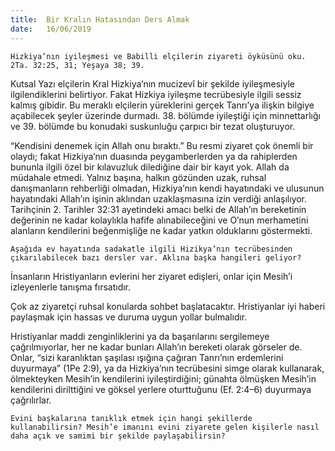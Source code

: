 ```yaml
---
title:  Bir Kralın Hatasından Ders Almak
date:   16/06/2019
---
```


`Hizkiya’nın iyileşmesi ve Babilli elçilerin ziyareti öyküsünü oku. 2Ta. 32:25, 31; Yeşaya 38; 39.`

Kutsal Yazı elçilerin Kral Hizkiya’nın mucizevî bir şekilde iyileşmesiyle ilgilendiklerini belirtiyor. Fakat Hizkiya iyileşme tecrübesiyle ilgili sessiz kalmış gibidir. Bu meraklı elçilerin yüreklerini gerçek Tanrı’ya ilişkin bilgiye açabilecek şeyler üzerinde durmadı. 38. bölümde iyileştiği için minnettarlığı ve 39. bölümde bu konudaki suskunluğu çarpıcı bir tezat oluşturuyor.

“Kendisini denemek için Allah onu bıraktı.” Bu resmi ziyaret çok önemli bir olaydı; fakat Hizkiya’nın duasında peygamberlerden ya da rahiplerden bununla ilgili özel bir kılavuzluk dilediğine dair bir kayıt yok. Allah da müdahale etmedi. Yalnız başına, halkın gözünden uzak, ruhsal danışmanların rehberliği olmadan, Hizkiya’nın kendi hayatındaki ve ulusunun hayatındaki Allah’ın işinin aklından uzaklaşmasına izin verdiği anlaşılıyor. Tarihçinin 2. Tarihler 32:31 ayetindeki amacı belki de Allah’ın bereketinin değerinin ne kadar kolaylıkla hafife alınabileceğini ve O’nun merhametini alanların kendilerini beğenmişliğe ne kadar yatkın olduklarını göstermekti.

`Aşağıda ev hayatında sadakatle ilgili Hizikya’nın tecrübesinden çıkarılabilecek bazı dersler var. Aklına başka hangileri geliyor?`

İnsanların Hristiyanların evlerini her ziyaret edişleri, onlar için Mesih’i izleyenlerle tanışma fırsatıdır.

Çok az ziyaretçi ruhsal konularda sohbet başlatacaktır. Hristiyanlar iyi haberi paylaşmak için hassas ve duruma uygun yollar bulmalıdır.

Hristiyanlar maddi zenginliklerini ya da başarılarını sergilemeye çağrılmıyorlar, her ne kadar bunları Allah’ın bereketi olarak görseler de. Onlar, “sizi karanlıktan şaşılası ışığına çağıran Tanrı’nın erdemlerini duyurmaya” (1Pe 2:9), ya da Hizkiya’nın tecrübesini simge olarak kullanarak, ölmekteyken Mesih’in kendilerini iyileştirdiğini; günahta ölmüşken Mesih’in kendilerini dirilttiğini ve göksel yerlere oturttuğunu (Ef. 2:4–6) duyurmaya çağrılırlar.

`Evini başkalarına tanıklık etmek için hangi şekillerde kullanabilirsin? Mesih’e imanını evini ziyarete gelen kişilerle nasıl daha açık ve samimi bir şekilde paylaşabilirsin?`